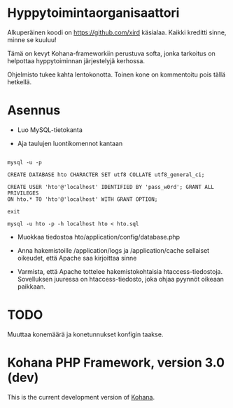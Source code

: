 # Hyppytoimintaorganisaattori

Alkuperäinen koodi on https://github.com/xird käsialaa. Kaikki kreditti sinne,
minne se kuuluu!

Tämä on kevyt Kohana-frameworkiin perustuva softa, jonka tarkoitus on helpottaa
hyppytoiminnan järjestelyjä kerhossa.

Ohjelmisto tukee kahta lentokonotta. Toinen kone on kommentoitu pois tällä
hetkellä.

# Asennus

- Luo MySQL-tietokanta

- Aja taulujen luontikomennot kantaan

```

mysql -u -p

CREATE DATABASE hto CHARACTER SET utf8 COLLATE utf8_general_ci;

CREATE USER 'hto'@'localhost' IDENTIFIED BY 'pass_w0rd'; GRANT ALL PRIVILEGES
ON hto.* TO 'hto'@'localhost' WITH GRANT OPTION;

exit

mysql -u hto -p -h localhost hto < hto.sql

```

- Muokkaa tiedostoa hto/application/config/database.php

- Anna hakemistoille /application/logs ja /application/cache sellaiset
oikeudet, että Apache saa kirjoittaa sinne

- Varmista, että Apache tottelee hakemistokohtaisia htaccess-tiedostoja.
Sovelluksen juuressa on htaccess-tiedosto, joka ohjaa pyynnöt oikeaan paikkaan.

# TODO

Muuttaa konemäärä ja konetunnukset konfigin taakse.

# Kohana PHP Framework, version 3.0 (dev)

This is the current development version of [Kohana](http://kohanaframework.org/).
